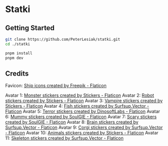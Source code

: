 # Statki

## Getting Started

```sh
git clone https://github.com/PeterLesiak/statki.git
cd ./statki

pnpm install
pnpm dev
```

## Credits

Favicon: [Ship icons created by Freepik - Flaticon](https://www.flaticon.com/free-icons/ship)

Avatar 1: [Monster stickers created by Stickers - Flaticon](https://www.flaticon.com/free-stickers/monster)
Avatar 2: [Robot stickers created by Stickers - Flaticon](https://www.flaticon.com/free-stickers/robot)
Avatar 3: [Vampire stickers created by Stickers - Flaticon](https://www.flaticon.com/free-stickers/vampire)
Avatar 4: [Fish stickers created by Surfsup.Vector - Flaticon](https://www.flaticon.com/free-stickers/fish)
Avatar 5: [Terror stickers created by DinosoftLabs - Flaticon](https://www.flaticon.com/free-stickers/terror)
Avatar 6: [Mummy stickers created by SoulGIE - Flaticon](https://www.flaticon.com/free-stickers/mummy)
Avatar 7: [Scary stickers created by SoulGIE - Flaticon](https://www.flaticon.com/free-stickers/scary)
Avatar 8: [Brain stickers created by Surfsup.Vector - Flaticon](https://www.flaticon.com/free-stickers/brain)
Avatar 9: [Corgi stickers created by Surfsup.Vector - Flaticon](https://www.flaticon.com/free-stickers/corgi)
Avatar 10: [Animals stickers created by Stickers - Flaticon](https://www.flaticon.com/free-stickers/animals)
Avatar 11: [Skeleton stickers created by Surfsup.Vector - Flaticon](https://www.flaticon.com/free-stickers/skeleton)

